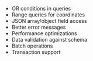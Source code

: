 
- OR conditions in queries
- Range queries for coordinates
- JSON array/object field access
- Better error messages
- Performance optimizations
- Data validation against schema
- Batch operations
- Transaction support
